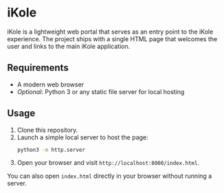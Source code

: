# iKole

iKole is a lightweight web portal that serves as an entry point to the iKole experience. The project ships with a single HTML page that welcomes the user and links to the main iKole application.

## Requirements

- A modern web browser
- *Optional*: Python 3 or any static file server for local hosting

## Usage

1. Clone this repository.
2. Launch a simple local server to host the page:
   ```bash
   python3 -m http.server
   ```
3. Open your browser and visit `http://localhost:8000/index.html`.

You can also open `index.html` directly in your browser without running a server.
